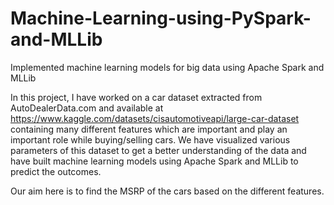 # Machine-Learning-using-PySpark-and-MLLib
Implemented machine learning models for big data using Apache Spark and MLLib


In this project, I have worked on a car dataset extracted from AutoDealerData.com and available at https://www.kaggle.com/datasets/cisautomotiveapi/large-car-dataset containing many different features which are important and play an important role while buying/selling cars. We have visualized various parameters of this dataset to get a better understanding of the data and have built machine learning models using Apache Spark and MLLib to predict the outcomes.

Our aim here is to find the MSRP of the cars based on the different features.
